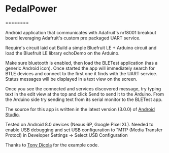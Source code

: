 # PedalPower
========

Android application that communicates with Adafruit's nrf8001 breakout board leveraging Adafruit's custom pre packaged UART service.

Require's circuit laid out Build a simple Bluefruit LE + Arduino circuit and load the Bluefruit LE library echoDemo on the Arduino.

Make sure bluetooth is enabled, then load the BLETest application (has a generic Android icon).  Once started the app will immediately search for BTLE devices and connect to the first one it finds with the UART service.  Status messages will be displayed in a text view on the screen.  

Once you see the connected and services discovered message, try typing text in the edit view at the top and click Send to send it to the Arduino.  From the Arduino side try sending text from its serial monitor to the BLETest app.

The source for this app is written in the latest version (3.0.0) of [Android Studio](http://developer.android.com/sdk/installing/studio.html).

Tested on Android 8.0 devices (Nexus 6P, Google Pixel XL). Needed to enable USB debugging and set USB configuration to "MTP (Media Transfer Protocl) in Developer Settings -> Select USB Configuration

Thanks to [Tony Dicola](https://github.com/tdicola/) for the example code.
